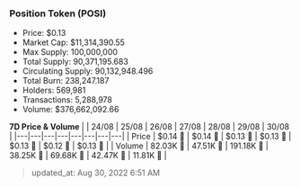 
  ### Position Token (POSI)
  - Price: $0.13
  - Market Cap: $11,314,390.55
  - Max Supply: 100,000,000
  - Total Supply: 90,371,195.683
  - Circulating Supply: 90,132,948.496
  - Total Burn: 238,247.187
  - Holders: 569,981
  - Transactions: 5,288,978
  - Volume: $376,662,092.66

  **7D Price & Volume**
  | | 24&#x2F;08 | 25&#x2F;08 | 26&#x2F;08 | 27&#x2F;08 | 28&#x2F;08 | 29&#x2F;08 | 30&#x2F;08 |
  |---|---|---|---|---|---|---|---|
  | Price | $0.14 🔻 | $0.14 🔻 | $0.13 🔻 | $0.13 🔻 | $0.13 🔻 | $0.12 🔻 | $0.13 🚀 |
  | Volume | 82.03K 🚀 | 47.51K 🔻 | 191.18K 🚀 | 38.25K 🔻 | 69.68K 🚀 | 42.47K 🔻 | 11.81K 🔻 |

  > updated_at: Aug 30, 2022 6:51 AM
